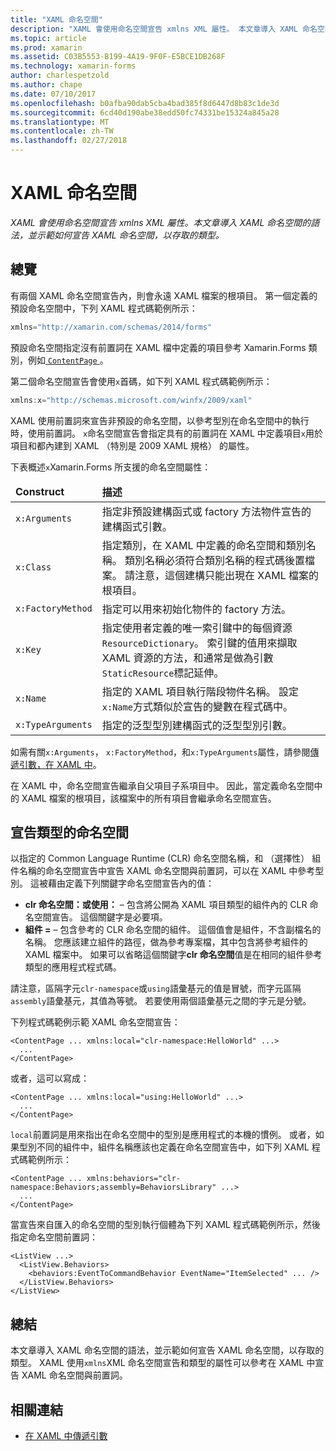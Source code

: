 ```yaml
---
title: "XAML 命名空間"
description: "XAML 會使用命名空間宣告 xmlns XML 屬性。 本文章導入 XAML 命名空間的語法，並示範如何宣告 XAML 命名空間，以存取的類型。"
ms.topic: article
ms.prod: xamarin
ms.assetid: C03B5553-B199-4A19-9F0F-E5BCE1DB268F
ms.technology: xamarin-forms
author: charlespetzold
ms.author: chape
ms.date: 07/10/2017
ms.openlocfilehash: b0afba90dab5cba4bad385f8d6447d8b83c1de3d
ms.sourcegitcommit: 6cd40d190abe38edd50fc74331be15324a845a28
ms.translationtype: MT
ms.contentlocale: zh-TW
ms.lasthandoff: 02/27/2018
---
```

# <a name="xaml-namespaces"></a>XAML 命名空間

_XAML 會使用命名空間宣告 xmlns XML 屬性。本文章導入 XAML 命名空間的語法，並示範如何宣告 XAML 命名空間，以存取的類型。_

## <a name="overview"></a>總覽

有兩個 XAML 命名空間宣告內，則會永遠 XAML 檔案的根項目。 第一個定義的預設命名空間中，下列 XAML 程式碼範例所示：

```csharp
xmlns="http://xamarin.com/schemas/2014/forms"
```

預設命名空間指定沒有前置詞在 XAML 檔中定義的項目參考 Xamarin.Forms 類別，例如[ `ContentPage` ](https://developer.xamarin.com/api/type/Xamarin.Forms.ContentPage/)。

第二個命名空間宣告會使用`x`首碼，如下列 XAML 程式碼範例所示：

```csharp
xmlns:x="http://schemas.microsoft.com/winfx/2009/xaml"
```

XAML 使用前置詞來宣告非預設的命名空間，以參考型別在命名空間中的執行時，使用前置詞。 `x`命名空間宣告會指定具有的前置詞在 XAML 中定義項目`x`用於項目和都內建到 XAML （特別是 2009 XAML 規格） 的屬性。

下表概述`x`Xamarin.Forms 所支援的命名空間屬性：

<table>
 <thead>
   <tr>
     <td><strong>Construct</strong></td>
     <td><strong>描述</strong></td>
   </tr>
 </thead>
 <tbody>
   <tr>
     <td><code>x:Arguments</code></td>
     <td>指定非預設建構函式或 factory 方法物件宣告的建構函式引數。</td>
   </tr>
   <tr>
     <td><code>x:Class</code></td>
     <td>指定類別，在 XAML 中定義的命名空間和類別名稱。 類別名稱必須符合類別名稱的程式碼後置檔案。 請注意，這個建構只能出現在 XAML 檔案的根項目。</td>
   </tr>
   <tr>
     <td><code>x:FactoryMethod</code></td>
     <td>指定可以用來初始化物件的 factory 方法。</td>
   </tr>
   <tr>
     <td><code>x:Key</code></td>
     <td>指定使用者定義的唯一索引鍵中的每個資源<code>ResourceDictionary</code>。 索引鍵的值用來擷取 XAML 資源的方法，和通常是做為引數<code>StaticResource</code>標記延伸。</td>
   </tr>
   <tr>
     <td><code>x:Name</code></td>
     <td>指定的 XAML 項目執行階段物件名稱。 設定<code>x:Name</code>方式類似於宣告的變數在程式碼中。</td>
   </tr>
   <tr>
     <td><code>x:TypeArguments</code></td>
     <td>指定的泛型型別建構函式的泛型型別引數。</td>
   </tr>
 </tbody>
</table>

如需有關`x:Arguments`， `x:FactoryMethod`，和`x:TypeArguments`屬性，請參閱[傳遞引數，在 XAML 中](~/xamarin-forms/xaml/passing-arguments.md)。

在 XAML 中，命名空間宣告繼承自父項目子系項目中。 因此，當定義命名空間中的 XAML 檔案的根項目，該檔案中的所有項目會繼承命名空間宣告。

## <a name="declaring-namespaces-for-types"></a>宣告類型的命名空間

以指定的 Common Language Runtime (CLR) 命名空間名稱，和 （選擇性） 組件名稱的命名空間宣告中宣告 XAML 命名空間與前置詞，可以在 XAML 中參考型別。 這被藉由定義下列關鍵字命名空間宣告內的值：

- **clr 命名空間：**或**使用：** – 包含將公開為 XAML 項目類型的組件內的 CLR 命名空間宣告。 這個關鍵字是必要項。
- **組件 =** – 包含參考的 CLR 命名空間的組件。 這個值會是組件，不含副檔名的名稱。 您應該建立組件的路徑，做為參考專案檔，其中包含將參考組件的 XAML 檔案中。 如果可以省略這個關鍵字**clr 命名空間**值是在相同的組件參考類型的應用程式程式碼。

請注意，區隔字元`clr-namespace`或`using`語彙基元的值是冒號，而字元區隔`assembly`語彙基元，其值為等號。 若要使用兩個語彙基元之間的字元是分號。

下列程式碼範例示範 XAML 命名空間宣告：

```xaml
<ContentPage ... xmlns:local="clr-namespace:HelloWorld" ...>
  ...
</ContentPage>
```

或者，這可以寫成：

```xaml
<ContentPage ... xmlns:local="using:HelloWorld" ...>
  ...
</ContentPage>
```

`local`前置詞是用來指出在命名空間中的型別是應用程式的本機的慣例。 或者，如果型別不同的組件中，組件名稱應該也定義在命名空間宣告中，如下列 XAML 程式碼範例所示：

```xaml
<ContentPage ... xmlns:behaviors="clr-namespace:Behaviors;assembly=BehaviorsLibrary" ...>
  ...
</ContentPage>
```

當宣告來自匯入的命名空間的型別執行個體為下列 XAML 程式碼範例所示，然後指定命名空間前置詞：

```xaml
<ListView ...>
  <ListView.Behaviors>
    <behaviors:EventToCommandBehavior EventName="ItemSelected" ... />
  </ListView.Behaviors>
</ListView>
```

## <a name="summary"></a>總結

本文章導入 XAML 命名空間的語法，並示範如何宣告 XAML 命名空間，以存取的類型。 XAML 使用`xmlns`XML 命名空間宣告和類型的屬性可以參考在 XAML 中宣告 XAML 命名空間與前置詞。


## <a name="related-links"></a>相關連結

- [在 XAML 中傳遞引數](~/xamarin-forms/xaml/passing-arguments.md)

